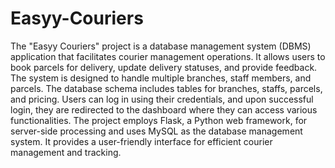 # Easyy-Couriers
The "Easyy Couriers" project is a database management system (DBMS) application that facilitates courier management operations. It allows users to book parcels for delivery, update delivery statuses, and provide feedback. The system is designed to handle multiple branches, staff members, and parcels. The database schema includes tables for branches, staffs, parcels, and pricing. Users can log in using their credentials, and upon successful login, they are redirected to the dashboard where they can access various functionalities. The project employs Flask, a Python web framework, for server-side processing and uses MySQL as the database management system. It provides a user-friendly interface for efficient courier management and tracking.
